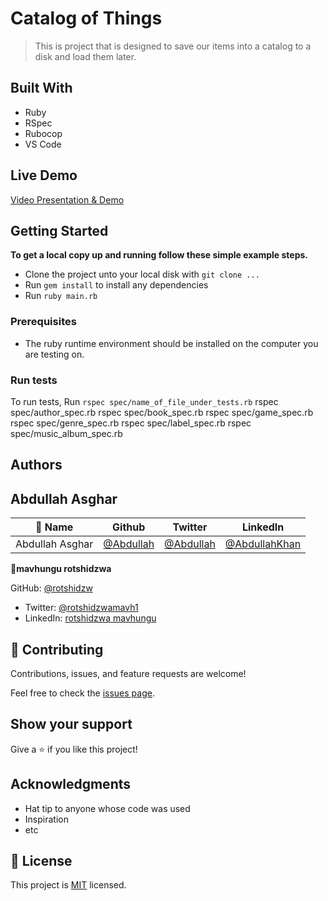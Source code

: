 # Catalog of Things

> This is project that is designed to save our items into a catalog to a disk and load them later.

## Built With

- Ruby
- RSpec
- Rubocop
- VS Code

## Live Demo 

[Video Presentation & Demo](https://www.loom.com/share/d12d7d0fdccd4bf09ff80789cd621fb6)

## Getting Started

**To get a local copy up and running follow these simple example steps.**

- Clone the project unto your local disk with `git clone ...`
- Run `gem install` to install any dependencies
- Run `ruby main.rb`

### Prerequisites

- The ruby runtime environment should be installed on the computer you are testing on.

### Run tests

To run tests, Run `rspec spec/name_of_file_under_tests.rb`
rspec spec/author_spec.rb
rspec spec/book_spec.rb
rspec spec/game_spec.rb
rspec spec/genre_spec.rb
rspec spec/label_spec.rb
rspec spec/music_album_spec.rb

## Authors

## **Abdullah Asghar**

| 👤 Name         | Github                                          | Twitter                                      | LinkedIn                                                        |
| --------------- | ----------------------------------------------- | -------------------------------------------- | --------------------------------------------------------------- |
| Abdullah Asghar | [@Abdullah](https://github.com/Abdullah2213565) | [@Abdullah](https://twitter.com/dulakhan024) | [@AbdullahKhan](https://www.linkedin.com/in/abdullah-khan2002/) |

👤**mavhungu rotshidzwa**

GitHub: [@rotshidzw](https://github.com/rotshidzw)

- Twitter: [@rotshidzwamavh1](https://twitter.com/rotshidzwamavh1)
- LinkedIn: [rotshidzwa mavhungu](https://www.linkedin.com/in/rochidzwa-chester-8062b6211/)

## 🤝 Contributing

Contributions, issues, and feature requests are welcome!

Feel free to check the [issues page](../../issues/).

## Show your support

Give a ⭐️ if you like this project!

## Acknowledgments

- Hat tip to anyone whose code was used
- Inspiration
- etc

## 📝 License

This project is [MIT](./LICENSE) licensed.
